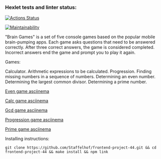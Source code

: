 ### Hexlet tests and linter status:
[![Actions Status](https://github.com/Staffelhof/frontend-project-44/workflows/hexlet-check/badge.svg)](https://github.com/Staffelhof/frontend-project-44/actions)

[![Maintainability](https://api.codeclimate.com/v1/badges/60a4fe591d5c2e07ce8d/maintainability)](https://codeclimate.com/github/Staffelhof/frontend-project-44/maintainability)

"Brain Games" is a set of five console games based on the popular mobile brain-pumping apps. Each game asks questions that need to be answered correctly. After three correct answers, the game is considered completed. Incorrect answers end the game and prompt you to play it again.

Games:

Calculator. Arithmetic expressions to be calculated.
Progression. Finding missing numbers in a sequence of numbers.
Determining an even number.
Determining the largest common divisor.
Determining a prime number.

[Even game asciinema](https://asciinema.org/a/ijcg3hxzx2Rxqof89AyHfBTpv)

[Calc game asciinema](https://asciinema.org/a/37pqYzyHE104b3aFBT5KaNL1A)

[Gcd game asciinema](https://asciinema.org/a/QqR9DM4sL7ppVp54NjVemNPIz)

[Progression game asciinema](https://asciinema.org/a/YUiYDGvlDCj8awjn4JgR6pyao)

[Prime game asciinema](https://asciinema.org/a/9CZkw3dKpMarWAFDNeGFUh1ii)

Installing instructions:
```shell
git clone https://github.com/Staffelhof/frontend-project-44.git && cd frontend-project-44 && make install && npm link
```

